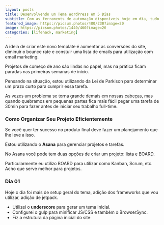 ```yaml
---
layout: posts
title: Desenvolvendo um Tema WordPress em 5 Dias
subtitle: Com as ferraments de automação disponíveis hoje em dia, tudo fica mais fácil.
featured_image: https://picsum.photos/480/230?image=20
image: https://picsum.photos/1440/460?image=20
categories: [lifehack, marketing]
---
```


A ideia de criar este novo template é aumentar as conversões do site, diminuir o bounce rate e constuir uma lista de emails para utilização com email marketing.

Projetos de começo de ano são lindas no papel, mas na prática ficam paradas nas primeiras semanas de início.

Pensando na situação, estou utilizando da Lei de Parkison para determinar um prazo curto para cumprir essa tarefa.

As vezes um problema se torna grande demais em nossas cabeças, mas quando quebramos em pequenas partes fica mais fácil pegar uma tarefa de 30min para fazer antes de iniciar seu trabalho full-time.

### Como Organizar Seu Projeto Eficientemente

Se você quer ter sucesso no produto final deve fazer um planejamento que lhe leve a isso.

Estou utilizando o **Asana** para gerenciar projetos e tarefas. 

No Asana você pode tem duas opções de criar um projeto: lista e BOARD.

Particularmente eu utilizo BOARD para utilizar como Kanban, Scrum, etc. Acho que serve melhor para projetos.

### Dia 01

Hoje o dia foi mais de setup geral do tema, adição dos frameworks que vou utilizar, adição de jetpack.

- Utilizei o **underscore** para gerar um tema inicial. 
- Configurei o gulp para minificar JS/CSS e também o BrowserSync.
- Fiz a estrutura da página inicial do site



